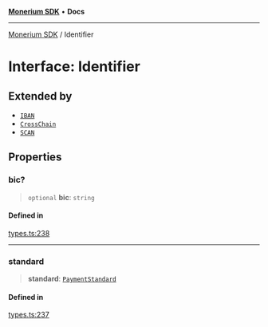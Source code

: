 [**Monerium SDK**](../README.md) • **Docs**

***

[Monerium SDK](../README.md) / Identifier

# Interface: Identifier

## Extended by

- [`IBAN`](IBAN.md)
- [`CrossChain`](CrossChain.md)
- [`SCAN`](SCAN.md)

## Properties

### bic?

> `optional` **bic**: `string`

#### Defined in

[types.ts:238](https://github.com/monerium/js-monorepo/blob/8ffdbde7b0c2c3e7515c531fdf342b90982e6cc9/packages/sdk/src/types.ts#L238)

***

### standard

> **standard**: [`PaymentStandard`](../enumerations/PaymentStandard.md)

#### Defined in

[types.ts:237](https://github.com/monerium/js-monorepo/blob/8ffdbde7b0c2c3e7515c531fdf342b90982e6cc9/packages/sdk/src/types.ts#L237)
